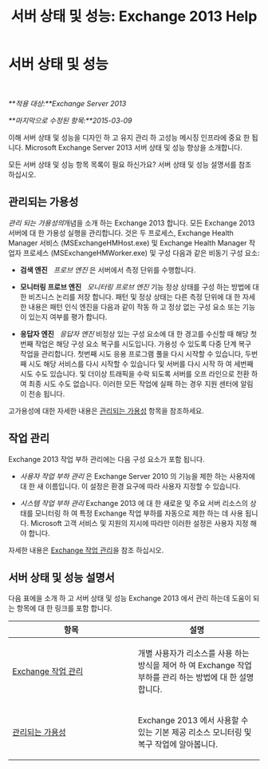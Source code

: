﻿---
title: '서버 상태 및 성능: Exchange 2013 Help'
TOCTitle: 서버 상태 및 성능
ms:assetid: 9d1fdec8-8273-4c71-88f1-b4edfd542c4f
ms:mtpsurl: https://technet.microsoft.com/ko-kr/library/JJ150551(v=EXCHG.150)
ms:contentKeyID: 50483767
ms.date: 05/22/2018
mtps_version: v=EXCHG.150
ms.translationtype: MT
---

# 서버 상태 및 성능

 

_**적용 대상:**Exchange Server 2013_

_**마지막으로 수정된 항목:**2015-03-09_

이해 서버 상태 및 성능을 디자인 하 고 유지 관리 하 고성능 메시징 인프라에 중요 한 됩니다. Microsoft Exchange Server 2013 서버 상태 및 성능 향상을 소개합니다.

모든 서버 상태 및 성능 항목 목록이 필요 하신가요? 서버 상태 및 성능 설명서를 참조 하십시오.

## 관리되는 가용성

*관리 되는 가용성의*개념을 소개 하는 Exchange 2013 합니다. 모든 Exchange 2013 서버에 대 한 가용성 실행을 관리합니다. 것은 두 프로세스, Exchange Health Manager 서비스 (MSExchangeHMHost.exe) 및 Exchange Health Manager 작업자 프로세스 (MSExchangeHMWorker.exe) 및 구성 다음과 같은 비동기 구성 요소:

  - **검색 엔진**   *프로브 엔진* 은 서버에서 측정 단위를 수행합니다.

  - **모니터링 프로브 엔진**   *모니터링 프로브 엔진* 기능 정상 상태를 구성 하는 방법에 대 한 비즈니스 논리를 저장 합니다. 패턴 및 정상 상태는 다른 측정 단위에 대 한 자세한 내용은 패턴 인식 엔진을 다음과 같이 작동 하 고 정상 없는 구성 요소 또는 기능이 있는지 여부를 평가 합니다.

  - **응답자 엔진**   *응답자 엔진* 비정상 있는 구성 요소에 대 한 경고를 수신할 때 해당 첫번째 작업은 해당 구성 요소 복구를 시도입니다. 가용성 수 있도록 다중 단계 복구 작업을 관리합니다. 첫번째 시도 응용 프로그램 풀을 다시 시작할 수 있습니다, 두번째 시도 해당 서비스를 다시 시작할 수 있습니다 및 서버를 다시 시작 하 여 세번째 시도 수도 있습니다. 및 더이상 트래픽을 수락 되도록 서버를 오프 라인으로 전환 하 여 최종 시도 수도 없습니다. 이러한 모든 작업에 실패 하는 경우 지원 센터에 알림이 전송 됩니다.

고가용성에 대한 자세한 내용은 [관리되는 가용성](managed-availability-exchange-2013-help.md) 항목을 참조하세요.

## 작업 관리

Exchange 2013 작업 부하 관리에는 다음 구성 요소가 포함 됩니다.

  - *사용자 작업 부하 관리* 은 Exchange Server 2010 의 기능을 제한 하는 사용자에 대 한 새 이름입니다. 이 설정은 환경 요구에 따라 사용자 지정할 수 있습니다.

  - *시스템 작업 부하 관리* Exchange 2013 에 대 한 새로운 및 주요 서버 리소스의 상태를 모니터링 하 여 특정 Exchange 작업 부하를 자동으로 제한 하는 데 사용 됩니다. Microsoft 고객 서비스 및 지원의 지시에 따라만 이러한 설정은 사용자 지정 해야 합니다.

자세한 내용은 [Exchange 작업 관리](exchange-workload-management-exchange-2013-help.md)을 참조 하십시오.

## 서버 상태 및 성능 설명서

다음 표에을 소개 하 고 서버 상태 및 성능 Exchange 2013 에서 관리 하는데 도움이 되는 항목에 대 한 링크를 포함 합니다.


<table>
<colgroup>
<col style="width: 50%" />
<col style="width: 50%" />
</colgroup>
<thead>
<tr class="header">
<th>항목</th>
<th>설명</th>
</tr>
</thead>
<tbody>
<tr class="odd">
<td><p><a href="exchange-workload-management-exchange-2013-help.md">Exchange 작업 관리</a></p></td>
<td><p>개별 사용자가 리소스를 사용 하는 방식을 제어 하 여 Exchange 작업 부하를 관리 하는 방법에 대 한 설명 합니다.</p></td>
</tr>
<tr class="even">
<td><p><a href="managed-availability-exchange-2013-help.md">관리되는 가용성</a></p></td>
<td><p>Exchange 2013 에서 사용할 수 있는 기본 제공 리소스 모니터링 및 복구 작업에 알아봅니다.</p></td>
</tr>
</tbody>
</table>

